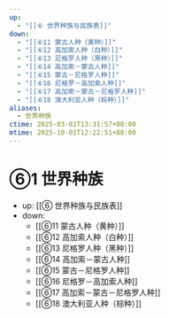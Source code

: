 ```yaml
---
up:
  - "[[⑥ 世界种族与民族表]]"
down:
  - "[[⑥11 蒙古人种（黄种）]]"
  - "[[⑥12 高加索人种（白种）]]"
  - "[[⑥13 尼格罗人种（黑种）]]"
  - "[[⑥14 高加索－蒙古人种]]"
  - "[[⑥15 蒙古－尼格罗人种]]"
  - "[[⑥16 尼格罗－高加索人种]]"
  - "[[⑥17 高加索－蒙古－尼格罗人种]]"
  - "[[⑥18 澳大利亚人种（棕种）]]"
aliases:
  - 世界种族
ctime: 2025-03-01T13:31:57+08:00
mtime: 2025-10-01T12:22:51+08:00
---
```


# ⑥1 世界种族

- up: [[⑥ 世界种族与民族表]]
- down:	
	- [[⑥11 蒙古人种（黄种）]]
	- [[⑥12 高加索人种（白种）]]
	- [[⑥13 尼格罗人种（黑种）]]
	- [[⑥14 高加索－蒙古人种]]
	- [[⑥15 蒙古－尼格罗人种]]
	- [[⑥16 尼格罗－高加索人种]]
	- [[⑥17 高加索－蒙古－尼格罗人种]]
	- [[⑥18 澳大利亚人种（棕种）]]
	

